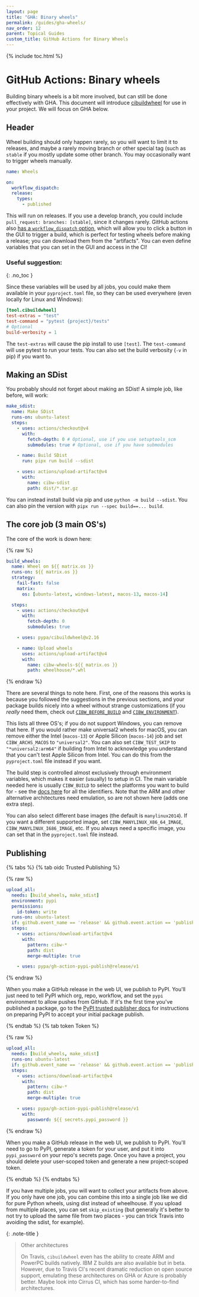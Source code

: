 ```yaml
---
layout: page
title: "GHA: Binary wheels"
permalink: /guides/gha-wheels/
nav_order: 12
parent: Topical Guides
custom_title: GitHub Actions for Binary Wheels
---
```


{% include toc.html %}

# GitHub Actions: Binary wheels

Building binary wheels is a bit more involved, but can still be done effectively
with GHA. This document will introduce [cibuildwheel][] for use in your project.
We will focus on GHA below.

## Header

Wheel building should only happen rarely, so you will want to limit it to
releases, and maybe a rarely moving branch or other special tag (such as
`stable` if you mostly update some other branch. You may occasionally want to
trigger wheels manually.

```yaml
name: Wheels

on:
  workflow_dispatch:
  release:
    types:
      - published
```

This will run on releases. If you use a develop branch, you could include
`pull_request: branches: [stable]`, since it changes rarely. GitHub actions also
[has a `workflow_dispatch` option][workflow_dispatch], which will allow you to
click a button in the GUI to trigger a build, which is perfect for testing
wheels before making a release; you can download them from the "artifacts". You
can even define variables that you can set in the GUI and access in the CI!

<!-- prettier-ignore-start -->
[workflow_dispatch]: https://github.blog/changelog/2020-07-06-github-actions-manual-triggers-with-workflow_dispatch/

### Useful suggestion:
{: .no_toc }
<!-- prettier-ignore-end -->

Since these variables will be used by all jobs, you could make them available in
your `pyproject.toml` file, so they can be used everywhere (even locally for
Linux and Windows):

```toml
[tool.cibuildwheel]
test-extras = "test"
test-command = "pytest {project}/tests"
# Optional
build-verbosity = 1
```

The `test-extras` will cause the pip install to use `[test]`. The `test-command`
will use pytest to run your tests. You can also set the build verbosity (`-v` in
pip) if you want to.

## Making an SDist

You probably should not forget about making an SDist! A simple job, like before,
will work:

```yaml
make_sdist:
  name: Make SDist
  runs-on: ubuntu-latest
  steps:
    - uses: actions/checkout@v4
      with:
        fetch-depth: 0 # Optional, use if you use setuptools_scm
        submodules: true # Optional, use if you have submodules

    - name: Build SDist
      run: pipx run build --sdist

    - uses: actions/upload-artifact@v4
      with:
        name: cibw-sdist
        path: dist/*.tar.gz
```

You can instead install build via pip and use `python -m build --sdist`. You can
also pin the version with `pipx run --spec build==... build`.

## The core job (3 main OS's)

The core of the work is down here:

{% raw %}

```yaml
build_wheels:
  name: Wheel on ${{ matrix.os }}
  runs-on: ${{ matrix.os }}
  strategy:
    fail-fast: false
    matrix:
      os: [ubuntu-latest, windows-latest, macos-13, macos-14]

  steps:
    - uses: actions/checkout@v4
      with:
        fetch-depth: 0
        submodules: true

    - uses: pypa/cibuildwheel@v2.16

    - name: Upload wheels
      uses: actions/upload-artifact@v4
      with:
        name: cibw-wheels-${{ matrix.os }}
        path: wheelhouse/*.whl
```

{% endraw %}

There are several things to note here. First, one of the reasons this works is
because you followed the suggestions in the previous sections, and your package
builds nicely into a wheel without strange customizations (if you _really_ need
them, check out [`CIBW_BEFORE_BUILD`][] and [`CIBW_ENVIRONMENT`][]).

This lists all three OS's; if you do not support Windows, you can remove that
here. If you would rather make universal2 wheels for macOS, you can remove
either the Intel (`macos-13`) or Apple Silicon (`macos-14`) job and set
`CIBW_ARCHS_MACOS` to `"universal2"`. You can also set `CIBW_TEST_SKIP` to
`"*universal2:arm64"` if building from Intel to acknowledge you understand that
you can't test Apple Silicon from Intel. You can do this from the
`pyproject.toml` file instead if you want.

The build step is controlled almost exclusively through environment variables,
which makes it easier (usually) to setup in CI. The main variable needed here is
usually `CIBW_BUILD` to select the platforms you want to build for - see the
[docs here][cibw custom] for all the identifiers. Note that the ARM and other
alternative architectures need emulation, so are not shown here (adds one extra
step).

You can also select different base images (the default is `manylinux2014`). If
you want a different supported image, set `CIBW_MANYLINUX_X86_64_IMAGE`,
`CIBW_MANYLINUX_I686_IMAGE`, etc. If you always need a specific image, you can
set that in the `pyproject.toml` file instead.

## Publishing

{% tabs %} {% tab oidc Trusted Publishing %}

{% raw %}

```yaml
upload_all:
  needs: [build_wheels, make_sdist]
  environment: pypi
  permissions:
    id-token: write
  runs-on: ubuntu-latest
  if: github.event_name == 'release' && github.event.action == 'published'
  steps:
    - uses: actions/download-artifact@v4
      with:
        pattern: cibw-*
        path: dist
        merge-multiple: true

    - uses: pypa/gh-action-pypi-publish@release/v1
```

{% endraw %}

When you make a GitHub release in the web UI, we publish to PyPI. You'll just
need to tell PyPI which org, repo, workflow, and set the `pypi` environment to
allow pushes from GitHub. If it's the first time you've published a package, go
to the [PyPI trusted publisher docs] for instructions on preparing PyPI to
accept your initial package publish.

{% endtab %} {% tab token Token %}

{% raw %}

```yaml
upload_all:
  needs: [build_wheels, make_sdist]
  runs-on: ubuntu-latest
  if: github.event_name == 'release' && github.event.action == 'published'
  steps:
    - uses: actions/download-artifact@v4
      with:
        pattern: cibw-*
        path: dist
        merge-multiple: true

    - uses: pypa/gh-action-pypi-publish@release/v1
      with:
        password: ${{ secrets.pypi_password }}
```

{% endraw %}

When you make a GitHub release in the web UI, we publish to PyPI. You'll need to
go to PyPI, generate a token for your user, and put it into `pypi_password` on
your repo's secrets page. Once you have a project, you should delete your
user-scoped token and generate a new project-scoped token.

{% endtab %} {% endtabs %}

If you have multiple jobs, you will want to collect your artifacts from above.
If you only have one job, you can combine this into a single job like we did for
pure Python wheels, using dist instead of wheelhouse. If you upload from
multiple places, you can set `skip_existing` (but generally it's better to not
try to upload the same file from two places - you can trick Travis into avoiding
the sdist, for example).

{: .note-title }

> Other architectures
>
> On Travis, `cibuildwheel` even has the ability to create ARM and PowerPC
> builds natively. IBM Z builds are also available but in beta. However, due to
> Travis CI's recent dramatic reduction on open source support, emulating these
> architectures on GHA or Azure is probably better. Maybe look into Cirrus CI,
> which has some harder-to-find architectures.

<!-- prettier-ignore-start -->

[`cibw_before_build`]: https://cibuildwheel.readthedocs.io/en/stable/options/#before-build
[`cibw_environment`]: https://cibuildwheel.readthedocs.io/en/stable/options/#environment
[cibw custom]: https://cibuildwheel.readthedocs.io/en/stable/options/#build-skip
[cibuildwheel]: https://cibuildwheel.readthedocs.io/en/stable/
[pypi trusted publisher docs]: https://docs.pypi.org/trusted-publishers/creating-a-project-through-oidc/

<!-- prettier-ignore-end -->

<script src="{% link assets/js/tabs.js %}"></script>
